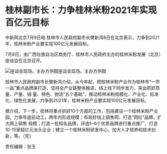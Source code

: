 # 桂林副市长：力争桂林米粉2021年实现百亿元目标

中新网北京7月9日电 桂林市人民政府副市长樊新鸿8日在北京表示，力争到2021年，桂林米粉产业要实现100亿元发展目标。

7月8日，由广西壮族自治区商务厅、桂林市人民政府主办的桂林米粉发展（北京）座谈会在北京召开。

![座谈会现场。主办方供图](http://n.sinaimg.cn/translate/31/w500h331/20180709/haMF-hezpzwu0807960.jpg)座谈会现场。主办方供图

桂林市人民政府副市长樊新鸿介绍，从今年起，把桂林米粉产业作为桂林市“一市一品”重点品牌来打造，坚持全产业链整体推进，线上线下同步发力，突出抓好质量、产量、销
量、特色、物流“五个基础”，推动桂林米粉规模化、产业化、标准化、绿色化发展，力争到2021年，桂林米粉产业要实现100亿元发展目标。

据介绍，下一步，桂林将重点抓好10个方面的工作，包括建设一个桂林米粉产业园，力争年底前动工，两年内形成规模；布局好线上销售网，打造“网红”品牌，扩大网上销售
规模；打造一批知名品牌，评选5-6个优质品牌进行重点推广，打造10-15家超亿元龙头企业；建立一个桂林米粉研发中心，加大人才培养和技术创新，等。（完）

责任编辑：张玉

